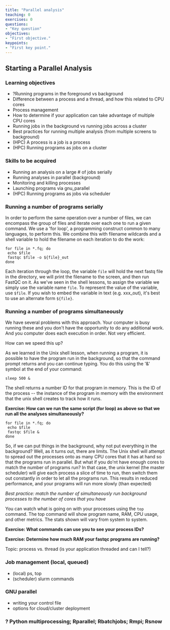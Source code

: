 ```yaml
---
title: "Parallel analysis"
teaching: 0
exercises: 0
questions:
- "Key question"
objectives:
- "First objective."
keypoints:
- "First key point."
---
```



## Starting a Parallel Analysis

### Learning objectives

* ?Running programs in the foreground vs background
* Difference between a process and a thread, and how this related to CPU cores
* Process management
* How to determine if your application can take advantage of multiple CPU cores
* Running jobs in the background vs running jobs across a cluster
* Best practices for running multiple analysis (from multiple screens to background)
* (HPC) A process is a job is a process
* (HPC) Running programs as jobs on a cluster

### Skills to be acquired

* Running an analysis on a large # of jobs serially
* Running analyses in parallel (background)
* Monitoring and killing processes
* Launching programs via gnu_parallel
* (HPC) Running programs as jobs via scheduler


### Running a number of programs serially

In order to perform the same operation over a number of files, we can encompass the group of files and iterate over each one to run a given command. We use a 'for loop', a programming construct common to many languages, to perform this. We combine this with filename wildcards and a shell variable to hold the filename on each iteration to do the work:

    for file in *.fq; do 
     echo $file
     fastqc $file -o ${file}_out
    done

Each iteration through the loop, the variable `file` will hold the next fastq file in the directory, we will print the filename to the screen, and then run FastQC on it. As we've seen in the shell lessons, to assign the variable we simply use the variable name `file`. To represent the value of the variable, use `$file`. If you wish to embed the variable in text (e.g. xxx_out), it's best to use an alternate form `${file}`. 

### Running a number of programs simultaneously

We have several problems with this approach. Your computer is busy running these and you don't have the opportunity to do any additional work. And you computer does each execution in order. Not very efficient.

How can we speed this up? 

As we learned in the Unix shell lesson, when running a program, it is possible to have the program run in the background, so that the command prompt returns and you can continue typing. You do this using the '&' symbol at the end of your command:

    sleep 500 &

The shell returns a number ID for that program in memory. This is the ID of the process -- the instance of the program in memory with the environment that the unix shell creates to track how it runs.

**Exercise: How can we run the same script (for loop) as above so that we run all the analyses simultaneously?**

    for file in *.fq; do 
     echo $file
     fastqc $file &
    done

So, if we can put things in the background, why not put everything in the background? Well, as it turns out, there are limits. The Unix shell will attempt to spread out the processes onto as many CPU cores that it has at hand so that the programs run in parallel. But what if you do'nt have enough cores to match the number of programs run? In that case, the unix kernel (the master scheduler) will give each process a slice of time to run, then switch them out constantly in order to let all the programs run. This results in reduced performance, and your programs will run more slowly (than expected)

*Best practice: match the number of simultaneously run background processes to the number of cores that you have*

You can watch what is going on with your processes using the `top` command. The top command will show program name, RAM, CPU usage, and other metrics. The stats shown will vary from system to system.

**Exercise:  What commands can use you to see your process IDs?**

**Exercise:  Determine how much RAM your fastqc programs are running?**

Topic: process vs. thread (is your application threaded and can I tell?)


### Job management (local, queued)

* (local) ps, top
* (scheduler) slurm commands

### GNU parallel

* writing your control file
* options for cloud/cluster deployment

### ? Python multiprocessing; Rparallel; Rbatchjobs; Rmpi; Rsnow

